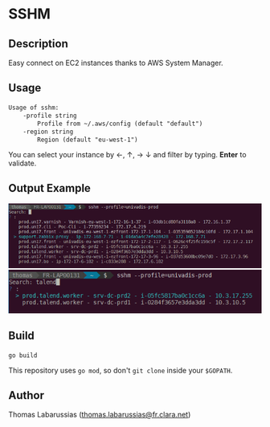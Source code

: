 # SSHM

## Description

Easy connect on EC2 instances thanks to AWS System Manager.

## Usage

```
Usage of sshm:
    -profile string
        Profile from ~/.aws/config (default "default")
    -region string
        Region (default "eu-west-1")
```
You can select your instance by &larr;, &uarr;, &rarr; &darr; and filter by typing. **Enter** to validate.

## Output Example

![screenshot1](./img/screenshot1.png)
![screenshot2](./img/screenshot2.png)

## Build

```
go build
```
This repository uses `go mod`, so don't `git clone` inside your `$GOPATH`.

## Author

Thomas Labarussias (thomas.labarussias@fr.clara.net)